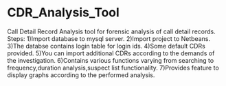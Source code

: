# CDR_Analysis_Tool
Call Detail Record Analysis tool for forensic analysis of call detail records.
Steps: 
1)Import database to mysql server.
2)Import project to Netbeans.
3)The databse contains login table for login ids.
4)Some default CDRs provided.
5)You can import additional CDRs according to the demands of the investigation.
6)Contains various functions varying from searching to frequency,duration analysis,suspect list functionality.
7)Provides feature to display graphs according to the performed analysis.
